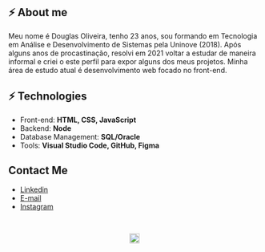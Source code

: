 ## ⚡ About me
Meu nome é Douglas Oliveira, tenho 23 anos, sou formando em Tecnologia em Análise e Desenvolvimento de Sistemas pela Uninove (2018). Após alguns anos de procastinação, resolvi em 2021 voltar a estudar de maneira informal e criei o este perfil para expor alguns dos meus projetos. Minha área de estudo atual é desenvolvimento web focado no front-end.

## ⚡ Technologies
- Front-end: **HTML, CSS, JavaScript**
- Backend: **Node**
- Database Management: **SQL/Oracle**
- Tools: **Visual Studio Code, GitHub, Figma**

##  Contact Me
- <a href="https://www.linkedin.com/in/d0ugui/">Linkedin</a>
- <a href="mailto:douglaspo_97@outlook.com">E-mail</a>
- <a href="https://www.instagram.com/d0ugui_/">Instagram</a>

<br>
<p align="center">
<a href="https://twitter.com/d0ugui_" target="_blank"><img align="center" src="https://simpleicons.org/icons/twitter.svg" alt="paulo" height="20" width="20" /></a>
</p>
<br>
